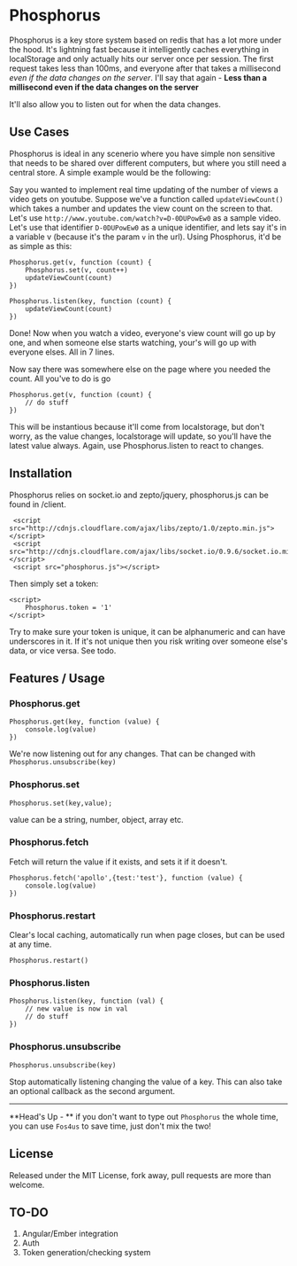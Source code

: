 Phosphorus
========

Phosphorus is a key store system based on redis that has a lot more under the hood. It's lightning fast because it intelligently caches everything in localStorage and only actually hits our server once per session. The first request takes less than 100ms, and  everyone after that takes a millisecond *even if the data changes on the server*. I'll say that again - **Less than a millisecond even if the data changes on the server**

It'll also allow you to listen out for when the data changes.

Use Cases
---------

Phosphorus is ideal in any scenerio where you have simple non sensitive that needs to be shared over different computers, but where you still need a central store. A simple example would be the following:

Say you wanted to implement real time updating of the number of views a video gets on youtube. Suppose we've a function called `updateViewCount()` which takes a number and updates the view count on the screen to that. Let's use `http://www.youtube.com/watch?v=D-0DUPowEw0` as a sample video. Let's use that identifier `D-0DUPowEw0` as a unique identifier, and lets say it's in a variable v (because it's the param `v` in the url). Using Phosphorus, it'd be as simple as this:


    Phosphorus.get(v, function (count) {
        Phosphorus.set(v, count++)
        updateViewCount(count)
    })
    
    Phosphorus.listen(key, function (count) {
        updateViewCount(count)
    })
    
Done! Now when you watch a video, everyone's view count will go up by one, and when someone else starts watching, your's will go up with everyone elses. All in 7 lines.

Now say there was somewhere else on the page where you needed the count. All you've to do is go 

    Phosphorus.get(v, function (count) {
        // do stuff
    })
    
This will be instantious because it'll come from localstorage, but don't worry, as the value changes, localstorage will update, so you'll have the latest value always. Again, use Phosphorus.listen to react to changes.
    
    
    


Installation
-------

Phosphorus relies on socket.io and zepto/jquery, phosphorus.js can be found in /client.

     <script src="http://cdnjs.cloudflare.com/ajax/libs/zepto/1.0/zepto.min.js"></script>
     <script src="http://cdnjs.cloudflare.com/ajax/libs/socket.io/0.9.6/socket.io.min.js"></script>
     <script src="phosphorus.js"></script>


Then simply set a token:

    <script>
        Phosphorus.token = '1'
    </script>
    
Try to make sure your token is unique, it can be alphanumeric and can have underscores in it. If it's not unique then you risk writing over someone else's data, or vice versa. See todo.

Features / Usage
----------------

### Phosphorus.get
    
    Phosphorus.get(key, function (value) {
        console.log(value)
    })
    
We're now listening out for any changes. That can be changed with `Phosphorus.unsubscribe(key)`

### Phosphorus.set
    
    Phosphorus.set(key,value);
    
value can be a string, number, object, array etc.
    

### Phosphorus.fetch

Fetch will return the value if it exists, and sets it if it doesn't.

    Phosphorus.fetch('apollo',{test:'test'}, function (value) { 
        console.log(value)
    })


### Phosphorus.restart

Clear's local caching, automatically run when page closes, but can be used at any time.

    Phosphorus.restart()

### Phosphorus.listen

    Phosphorus.listen(key, function (val) {
        // new value is now in val
        // do stuff
    })
    
### Phosphorus.unsubscribe
    
    Phosphorus.unsubscribe(key)
    
Stop automatically listening changing the value of a key. This can also take an optional callback as the second argument.


----------------------


**Head's Up - ** if you don't want to type out `Phosphorus` the whole time, you can use `Fos4us` to save time, just don't mix the two!

License
-------
Released under the MIT License, fork away, pull requests are more than welcome.

TO-DO
-----

1. Angular/Ember integration
2. Auth
3. Token generation/checking system
